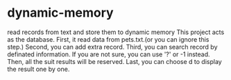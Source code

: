 # dynamic-memory
read records from text and store them to dynamic memory
This project acts as the database.
First, it read data from pets.txt.(or you can ignore this step.)
Second, you can add extra record.
Third, you can search record by definated information. If you are not sure, you can use '?' or -1 instead. Then, all the suit results will be reserved.
Last, you can choose d to display the result one by one.
